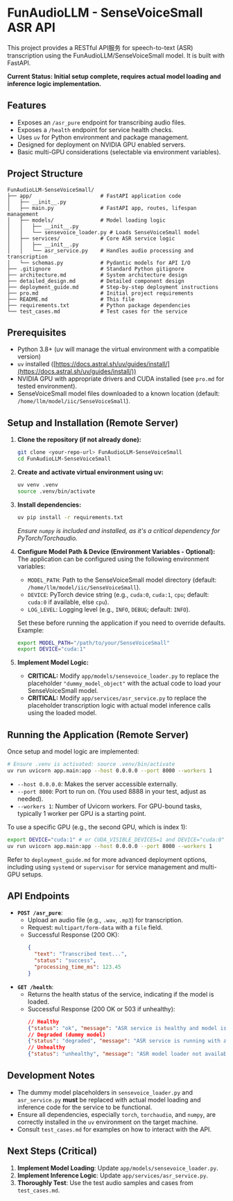 # FunAudioLLM - SenseVoiceSmall ASR API

This project provides a RESTful API服务 for speech-to-text (ASR) transcription using the FunAudioLLM/SenseVoiceSmall model. It is built with FastAPI.

**Current Status: Initial setup complete, requires actual model loading and inference logic implementation.**

## Features

*   Exposes an `/asr_pure` endpoint for transcribing audio files.
*   Exposes a `/health` endpoint for service health checks.
*   Uses `uv` for Python environment and package management.
*   Designed for deployment on NVIDIA GPU enabled servers.
*   Basic multi-GPU considerations (selectable via environment variables).

## Project Structure

```
FunAudioLLM-SenseVoiceSmall/
├── app/                      # FastAPI application code
│   ├── __init__.py
│   ├── main.py               # FastAPI app, routes, lifespan management
│   ├── models/               # Model loading logic
│   │   ├── __init__.py
│   │   └── sensevoice_loader.py # Loads SenseVoiceSmall model
│   ├── services/             # Core ASR service logic
│   │   ├── __init__.py
│   │   └── asr_service.py    # Handles audio processing and transcription
│   └── schemas.py            # Pydantic models for API I/O
├── .gitignore                # Standard Python gitignore
├── architecture.md           # System architecture design
├── detailed_design.md        # Detailed component design
├── deployment_guide.md       # Step-by-step deployment instructions
├── pro.md                    # Initial project requirements
├── README.md                 # This file
├── requirements.txt          # Python package dependencies
└── test_cases.md             # Test cases for the service
```

## Prerequisites

*   Python 3.8+ (uv will manage the virtual environment with a compatible version)
*   `uv` installed ([https://docs.astral.sh/uv/guides/install/](https://docs.astral.sh/uv/guides/install/))
*   NVIDIA GPU with appropriate drivers and CUDA installed (see `pro.md` for tested environment).
*   SenseVoiceSmall model files downloaded to a known location (default: `/home/llm/model/iic/SenseVoiceSmall`).

## Setup and Installation (Remote Server)

1.  **Clone the repository (if not already done):**
    ```bash
    git clone <your-repo-url> FunAudioLLM-SenseVoiceSmall
    cd FunAudioLLM-SenseVoiceSmall
    ```

2.  **Create and activate virtual environment using uv:**
    ```bash
    uv venv .venv
    source .venv/bin/activate
    ```

3.  **Install dependencies:**
    ```bash
    uv pip install -r requirements.txt
    ```
    *Ensure `numpy` is included and installed, as it's a critical dependency for PyTorch/Torchaudio.*

4.  **Configure Model Path & Device (Environment Variables - Optional):**
    The application can be configured using the following environment variables:
    *   `MODEL_PATH`: Path to the SenseVoiceSmall model directory (default: `/home/llm/model/iic/SenseVoiceSmall`).
    *   `DEVICE`: PyTorch device string (e.g., `cuda:0`, `cuda:1`, `cpu`; default: `cuda:0` if available, else `cpu`).
    *   `LOG_LEVEL`: Logging level (e.g., `INFO`, `DEBUG`; default: `INFO`).

    Set these before running the application if you need to override defaults.
    Example:
    ```bash
    export MODEL_PATH="/path/to/your/SenseVoiceSmall"
    export DEVICE="cuda:1"
    ```

5.  **Implement Model Logic:**
    *   **CRITICAL:** Modify `app/models/sensevoice_loader.py` to replace the placeholder `"dummy_model_object"` with the actual code to load your SenseVoiceSmall model.
    *   **CRITICAL:** Modify `app/services/asr_service.py` to replace the placeholder transcription logic with actual model inference calls using the loaded model.

## Running the Application (Remote Server)

Once setup and model logic are implemented:

```bash
# Ensure .venv is activated: source .venv/bin/activate
uv run uvicorn app.main:app --host 0.0.0.0 --port 8000 --workers 1
```

*   `--host 0.0.0.0`: Makes the server accessible externally.
*   `--port 8000`: Port to run on. (You used 8888 in your test, adjust as needed).
*   `--workers 1`: Number of Uvicorn workers. For GPU-bound tasks, typically 1 worker per GPU is a starting point.

To use a specific GPU (e.g., the second GPU, which is index 1):
```bash
export DEVICE="cuda:1" # or CUDA_VISIBLE_DEVICES=1 and DEVICE="cuda:0"
uv run uvicorn app.main:app --host 0.0.0.0 --port 8000 --workers 1
```

Refer to `deployment_guide.md` for more advanced deployment options, including using `systemd` or `supervisor` for service management and multi-GPU setups.

## API Endpoints

*   **`POST /asr_pure`**: 
    *   Upload an audio file (e.g., `.wav`, `.mp3`) for transcription.
    *   Request: `multipart/form-data` with a `file` field.
    *   Successful Response (200 OK):
        ```json
        {
          "text": "Transcribed text...",
          "status": "success",
          "processing_time_ms": 123.45
        }
        ```
*   **`GET /health`**:
    *   Returns the health status of the service, indicating if the model is loaded.
    *   Successful Response (200 OK or 503 if unhealthy):
        ```json
        // Healthy
        {"status": "ok", "message": "ASR service is healthy and model is loaded."}
        // Degraded (dummy model)
        {"status": "degraded", "message": "ASR service is running with a DUMMY model. Transcription will not work."}
        // Unhealthy
        {"status": "unhealthy", "message": "ASR model loader not available or model failed to load."}
        ```

## Development Notes

*   The dummy model placeholders in `sensevoice_loader.py` and `asr_service.py` **must** be replaced with actual model loading and inference code for the service to be functional.
*   Ensure all dependencies, especially `torch`, `torchaudio`, and `numpy`, are correctly installed in the `uv` environment on the target machine.
*   Consult `test_cases.md` for examples on how to interact with the API.

## Next Steps (Critical)

1.  **Implement Model Loading**: Update `app/models/sensevoice_loader.py`.
2.  **Implement Inference Logic**: Update `app/services/asr_service.py`.
3.  **Thoroughly Test**: Use the test audio samples and cases from `test_cases.md`. 
